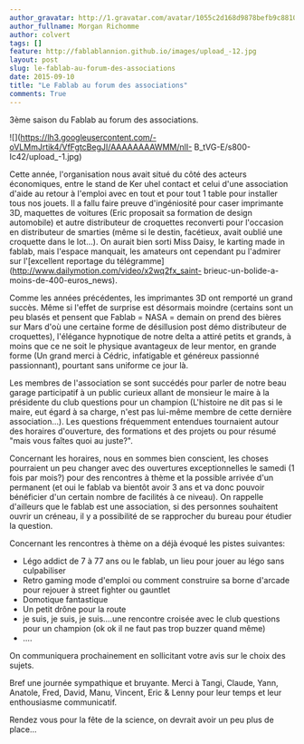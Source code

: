 ```yaml
---
author_gravatar: http://1.gravatar.com/avatar/1055c2d168d9878befb9c8810eda96dc?s=96&d=mm&r=g
author_fullname: Morgan Richomme
author: colvert
tags: []
feature: http://fablablannion.github.io/images/upload_-12.jpg
layout: post
slug: le-fablab-au-forum-des-associations
date: 2015-09-10
title: "Le Fablab au forum des associations"
comments: True
---
```

3ème saison du Fablab au forum des associations.

![](https://lh3.googleusercontent.com/-oVLMmJrtik4/VfFgtcBegJI/AAAAAAAAWMM/nlI-
B_tVG-E/s800-Ic42/upload_-1.jpg)

Cette année, l'organisation nous avait situé du côté des acteurs économiques,
entre le stand de Ker uhel contact et celui d'une association d'aide au retour
à l'emploi avec en tout et pour tout 1 table pour installer tous nos jouets.
Il a fallu faire preuve d'ingéniosité pour caser imprimante 3D, maquettes de
voitures (Eric proposait sa formation de design automobile) et autre
distributeur de croquettes reconverti pour l'occasion en distributeur de
smarties (même si le destin, facétieux, avait oublié une croquette dans le
lot…). On aurait bien sorti Miss Daisy, le karting made in fablab, mais
l'espace manquait, les amateurs ont cependant pu l'admirer sur l'[excellent
reportage du télégramme](http://www.dailymotion.com/video/x2wq2fx_saint-
brieuc-un-bolide-a-moins-de-400-euros_news).

Comme les années précédentes, les imprimantes 3D ont remporté un grand succès.
Même si l'effet de surprise est désormais moindre (certains sont un peu blasés
et pensent que Fablab = NASA = demain on prend des bières sur Mars d'où une
certaine forme de désillusion post démo distributeur de croquettes),
l'élégance hypnotique de notre delta a attiré petits et grands, à moins que ce
ne soit le physique avantageux de leur mentor, en grande forme (Un grand merci
à Cédric, infatigable et généreux passionné passionnant), pourtant sans
uniforme ce jour là.

Les membres de l'association se sont succédés pour parler de notre beau garage
participatif à un public curieux allant de monsieur le maire à la présidente
du club questions pour un champion (L'histoire ne dit pas si le maire, eut
égard à sa charge, n'est pas lui-même membre de cette dernière association…).
Les questions fréquemment entendues tournaient autour des horaires
d'ouverture, des formations et des projets ou pour résumé "mais vous faîtes
quoi au juste?".

Concernant les horaires, nous en sommes bien conscient, les choses pourraient
un peu changer avec des ouvertures exceptionnelles le samedi (1 fois par
mois?) pour des rencontres à thème et la possible arrivée d'un permanent (et
oui le fablab va bientôt avoir 3 ans et va donc pouvoir bénéficier d'un
certain nombre de facilités à ce niveau). On rappelle d'ailleurs que le fablab
est une association, si des personnes souhaitent ouvrir un créneau, il y a
possibilité de se rapprocher du bureau pour étudier la question.

Concernant les rencontres à thème on a déjà évoqué les pistes suivantes:

  * Légo addict de 7 à 77 ans ou le fablab, un lieu pour jouer au légo sans culpabiliser
  * Retro gaming mode d'emploi ou comment construire sa borne d'arcade pour rejouer à street fighter ou gauntlet
  * Domotique fantastique
  * Un petit drône pour la route
  * je suis, je suis, je suis….une rencontre croisée avec le club questions pour un champion (ok ok il ne faut pas trop buzzer quand même)
  * ….

On communiquera prochainement en sollicitant votre avis sur le choix des
sujets.

Bref une journée sympathique et bruyante. Merci à Tangi, Claude, Yann,
Anatole, Fred, David, Manu, Vincent, Eric &amp; Lenny pour leur temps et leur
enthousiasme communicatif.

Rendez vous pour la fête de la science, on devrait avoir un peu plus de place…




